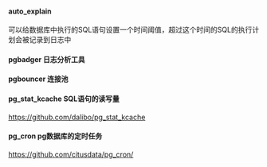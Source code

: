 #### auto_explain
可以给数据库中执行的SQL语句设置一个时间阈值，超过这个时间的SQL的执行计划会被记录到日志中

#### pgbadger 日志分析工具

#### pgbouncer 连接池

#### pg_stat_kcache SQL语句的读写量
https://github.com/dalibo/pg_stat_kcache

#### pg_cron  pg数据库的定时任务
https://github.com/citusdata/pg_cron/